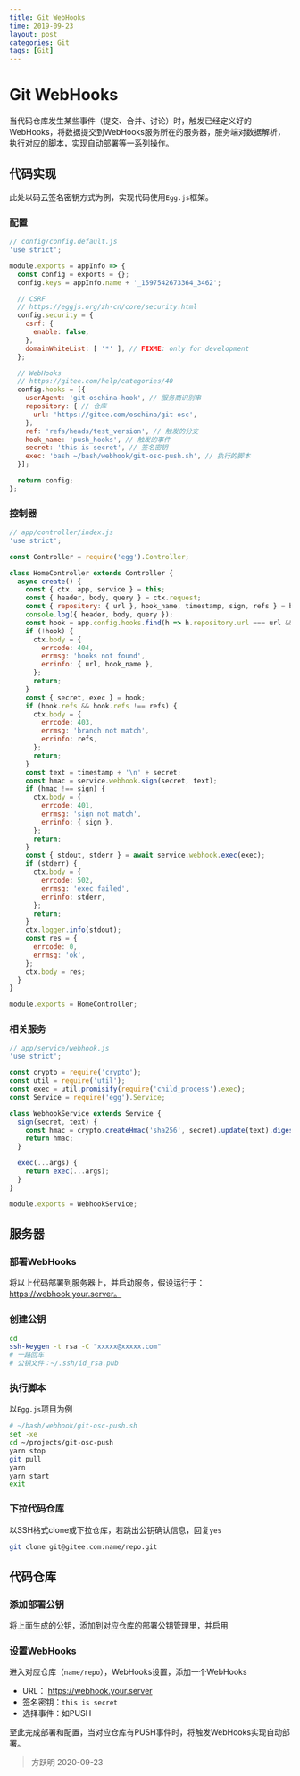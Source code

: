 ```yaml
---
title: Git WebHooks
time: 2019-09-23
layout: post
categories: Git
tags: [Git]
---
```


# Git WebHooks

当代码仓库发生某些事件（提交、合并、讨论）时，触发已经定义好的WebHooks，将数据提交到WebHooks服务所在的服务器，服务端对数据解析，执行对应的脚本，实现自动部署等一系列操作。

## 代码实现

此处以码云签名密钥方式为例，实现代码使用`Egg.js`框架。

### 配置

```js
// config/config.default.js
'use strict';

module.exports = appInfo => {
  const config = exports = {};
  config.keys = appInfo.name + '_1597542673364_3462';

  // CSRF
  // https://eggjs.org/zh-cn/core/security.html
  config.security = {
    csrf: {
      enable: false,
    },
    domainWhiteList: [ '*' ], // FIXME: only for development
  };

  // WebHooks
  // https://gitee.com/help/categories/40
  config.hooks = [{
    userAgent: 'git-oschina-hook', // 服务商识别串
    repository: { // 仓库
      url: 'https://gitee.com/oschina/git-osc',
    },
    ref: 'refs/heads/test_version', // 触发的分支
    hook_name: 'push_hooks', // 触发的事件
    secret: 'this is secret', // 签名密钥
    exec: 'bash ~/bash/webhook/git-osc-push.sh', // 执行的脚本
  }];

  return config;
};
```

### 控制器

```js
// app/controller/index.js
'use strict';

const Controller = require('egg').Controller;

class HomeController extends Controller {
  async create() {
    const { ctx, app, service } = this;
    const { header, body, query } = ctx.request;
    const { repository: { url }, hook_name, timestamp, sign, refs } = body;
    console.log({ header, body, query });
    const hook = app.config.hooks.find(h => h.repository.url === url && h.hook_name === hook_name);
    if (!hook) {
      ctx.body = {
        errcode: 404,
        errmsg: 'hooks not found',
        errinfo: { url, hook_name },
      };
      return;
    }
    const { secret, exec } = hook;
    if (hook.refs && hook.refs !== refs) {
      ctx.body = {
        errcode: 403,
        errmsg: 'branch not match',
        errinfo: refs,
      };
      return;
    }
    const text = timestamp + '\n' + secret;
    const hmac = service.webhook.sign(secret, text);
    if (hmac !== sign) {
      ctx.body = {
        errcode: 401,
        errmsg: 'sign not match',
        errinfo: { sign },
      };
      return;
    }
    const { stdout, stderr } = await service.webhook.exec(exec);
    if (stderr) {
      ctx.body = {
        errcode: 502,
        errmsg: 'exec failed',
        errinfo: stderr,
      };
      return;
    }
    ctx.logger.info(stdout);
    const res = {
      errcode: 0,
      errmsg: 'ok',
    };
    ctx.body = res;
  }
}

module.exports = HomeController;
```

### 相关服务

```js
// app/service/webhook.js
'use strict';

const crypto = require('crypto');
const util = require('util');
const exec = util.promisify(require('child_process').exec);
const Service = require('egg').Service;

class WebhookService extends Service {
  sign(secret, text) {
    const hmac = crypto.createHmac('sha256', secret).update(text).digest('base64');
    return hmac;
  }

  exec(...args) {
    return exec(...args);
  }
}

module.exports = WebhookService;
```

## 服务器

### 部署WebHooks

将以上代码部署到服务器上，并启动服务，假设运行于：https://webhook.your.server。

### 创建公钥

```bash
cd
ssh-keygen -t rsa -C "xxxxx@xxxxx.com"
# 一路回车
# 公钥文件：~/.ssh/id_rsa.pub
```

### 执行脚本

以`Egg.js`项目为例

```bash
# ~/bash/webhook/git-osc-push.sh
set -xe
cd ~/projects/git-osc-push
yarn stop
git pull
yarn
yarn start
exit
```

### 下拉代码仓库

以SSH格式clone或下拉仓库，若跳出公钥确认信息，回复`yes`

```bash
git clone git@gitee.com:name/repo.git
```

## 代码仓库

### 添加部署公钥

将上面生成的公钥，添加到对应仓库的部署公钥管理里，并启用

### 设置WebHooks

进入对应仓库（`name/repo`），WebHooks设置，添加一个WebHooks

- URL： https://webhook.your.server
- 签名密钥：`this is secret`
- 选择事件：如PUSH

至此完成部署和配置，当对应仓库有PUSH事件时，将触发WebHooks实现自动部署。

> 方跃明
> 2020-09-23
